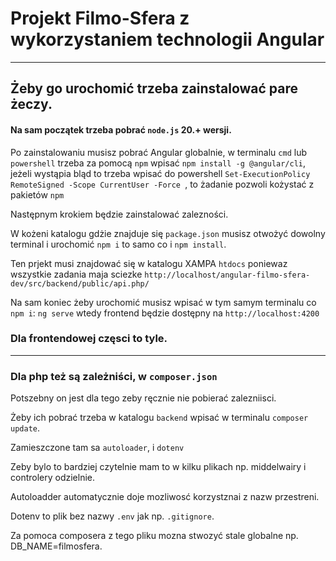 # Projekt Filmo-Sfera z wykorzystaniem technologii Angular

***

## Żeby go urochomić trzeba zainstalować pare żeczy.

#### Na sam początek trzeba pobrać `node.js` 20.+ wersji.

Po zainstalowaniu musisz pobrać Angular globalnie, w terminalu `cmd` lub `powershell` trzeba za pomocą `npm`
wpisać `npm install -g @angular/cli`, jeżeli wystąpia bląd to trzeba wpisać do powershell `Set-ExecutionPolicy RemoteSigned -Scope CurrentUser -Force
`, to żadanie pozwoli kożystać z pakietów `npm`

Następnym krokiem będzie zainstalować zalezności.

W kożeni katalogu gdżie znajduje się `package.json` musisz otwożyć dowolny terminal i urochomić `npm i` to samo co i
`npm install`.

Ten prjekt musi znajdować się w katalogu XAMPA `htdocs` poniewaz wszystkie zadania maja sciezke
`http://localhost/angular-filmo-sfera-dev/src/backend/public/api.php/`

Na sam koniec żeby urochomić musisz wpisać w tym samym terminalu co `npm i`: `ng serve` wtedy frontend będzie dostępny
na `http://localhost:4200`

### Dla frontendowej częsci to tyle.

***

### Dla php też są zależniści, w `composer.json`

Potszebny on jest dla tego zeby ręcznie nie pobierać zalezniisci.

Żeby ich pobrać trzeba w katalogu `backend` wpisać w terminalu `composer update`.

Zamieszczone tam sa `autoloader`, i `dotenv`

Zeby bylo to bardziej czytelnie mam to w kilku plikach np. middelwairy i controlery odzielnie.

Autoloadder automatycznie doje mozliwosć korzystznai z nazw przestreni.

Dotenv to plik bez nazwy `.env` jak np. `.gitignore`.

Za pomoca composera z tego pliku mozna stwozyć stale globalne np. DB_NAME=filmosfera.

